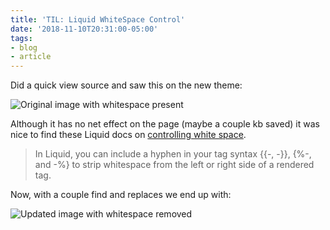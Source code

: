 ```yaml
---
title: 'TIL: Liquid WhiteSpace Control'
date: '2018-11-10T20:31:00-05:00'
tags:
- blog
- article
---
```


Did a quick view source and saw this on the new theme:

![Original image with whitespace present](/assets/images/posts/whitespace/original.png)

Although it has no net effect on the page (maybe a couple kb saved) it was nice to find these Liquid docs on [controlling white space](https://shopify.github.io/liquid/basics/whitespace/).

> In Liquid, you can include a hyphen in your tag syntax \{\{-, -\}\}, \{\%\-, and \-\%\} to strip whitespace from the left or right side of a rendered tag.

Now, with a couple find and replaces we end up with:

![Updated image with whitespace removed](/assets/images/posts/whitespace/updated.png)
